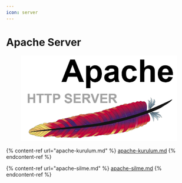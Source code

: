 ```yaml
---
icon: server
---
```


# Apache Server



<figure><img src="../../../.gitbook/assets/Apache_img.png" alt=""><figcaption></figcaption></figure>

{% content-ref url="apache-kurulum.md" %}
[apache-kurulum.md](apache-kurulum.md)
{% endcontent-ref %}

{% content-ref url="apache-silme.md" %}
[apache-silme.md](apache-silme.md)
{% endcontent-ref %}
